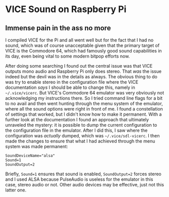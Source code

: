 # VICE Sound on Raspberry Pi
## Immense pain in the ass no more

I compiled VICE for the Pi and all went well but for the fact that I had no
sound, which was of course unacceptable given that the primary target of VICE
is the Commodore 64, which had famously good sound capabilities in its day,
even being vital to some modern bitpop efforts now.

After doing some searching I found out the central issue was that VICE outputs
mono audio and Raspberry Pi only does stereo. That *was* the issue indeed but
the devil was in the details as always. The obvious thing to do was try to
enable stereo in the configuration file where the VICE documentation *says* I
should be able to change this, namely in `~/.vice/vicerc`. But VICE's
Commodore 64 emulator was very obviously not acknowledging my instructions
there. So I tried command line flags for a bit to no avail and then went
hunting through the menu system of the emulator, where all the sound options
were right in front of me. I found a constellation of settings that worked,
but I didn't know how to make it permanent. With a further look at the
documentation I found an approach that ultimately unraveled the mystery: it is
possible to dump the current configuration to the configuration file in the
emulator. After I did this, I saw where the configuration was *actually*
dumped, which was `~/.vice/sdl-vicerc`. I then made the changes to ensure that
what I had achieved through the menu system was made permanent:

```
SoundDeviceName="alsa"
Sound=1
SoundOutput=2
```

Briefly, `Sound=1` ensures that sound is enabled, `SoundOutput=2` forces
stereo and I used ALSA because PulseAudio is useless for the emulator in this
case, stereo audio or not. Other audio devices may be effective, just not this
latter one.
